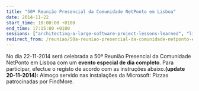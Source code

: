 ```yaml
---
title: "50ª Reunião Presencial da Comunidade NetPonto em Lisboa"
date: 2014-11-22
start_time: 10:00:00 +0100
end_time: 17:15:00 +0100
sessions: ["architecting-a-large-software-project-lessons-learned", "lightning-talks-1", "a-maravilha-que-e-o-octopus-deploy-e-porque-deverias-usa-lo", "lightning-talks-2"]
redirect_from: /reuniao/50a-reuniao-presencial-da-comunidade-netponto-em-lisboa/
---
```

No dia 22-11-2014 será celebrada a 50ª Reunião Presencial da Comunidade NetPonto em Lisboa com um <b>evento especial de dia completo</b>. Para participar, efectue o registo de acordo com as instruções abaixo.<b>(update 20-11-2014):</b> Almoço servido nas instalações da Microsoft: Pizzas patrocinadas por FindMore.

